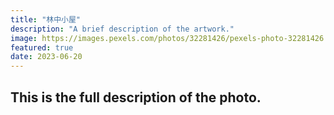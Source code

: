 ```yaml
---
title: "林中小屋"
description: "A brief description of the artwork."
image: https://images.pexels.com/photos/32281426/pexels-photo-32281426.jpeg?auto=compress&cs=tinysrgb&w=1260&h=750&dpr=2
featured: true
date: 2023-06-20
---
```


## This is the full description of the photo.
